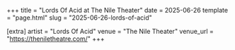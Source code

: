 +++
title = "Lords Of Acid at The Nile Theater"
date = 2025-06-26
template = "page.html"
slug = "2025-06-26-lords-of-acid"

[extra]
artist = "Lords Of Acid"
venue = "The Nile Theater"
venue_url = "https://theniletheatre.com/"
+++
